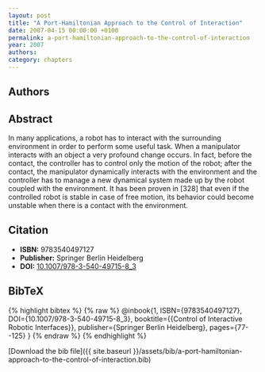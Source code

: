 ```yaml
---
layout: post
title: "A Port-Hamiltonian Approach to the Control of Interaction"
date: 2007-04-15 00:00:00 +0100
permalink: a-port-hamiltonian-approach-to-the-control-of-interaction
year: 2007
authors: 
category: chapters
---
```

 
## Authors

 
## Abstract
In many applications, a robot has to interact with the surrounding environment in order to perform some useful task. When a manipulator interacts with an object a very profound change occurs. In fact, before the contact, the controller has to control only the motion of the robot; after the contact, the manipulator dynamically interacts with the environment and the controller has to manage a new dynamical system made up by the robot coupled with the environment. It has been proven in [328] that even if the controlled robot is stable in case of free motion, its behavior could become unstable when there is a contact with the environment.
 
## Citation
- **ISBN:** 9783540497127
- **Publisher:** Springer Berlin Heidelberg
- **DOI:** [10.1007/978-3-540-49715-8_3](https://doi.org/10.1007/978-3-540-49715-8_3)
 
## BibTeX
{% highlight bibtex %}
{% raw %}
@inbook{1, ISBN={9783540497127},
  DOI={10.1007/978-3-540-49715-8_3},
  booktitle={{Control of Interactive Robotic Interfaces}},
  publisher={Springer Berlin Heidelberg},
  pages={77--125}
}
{% endraw %}
{% endhighlight %}
 
[Download the bib file]({{ site.baseurl }}/assets/bib/a-port-hamiltonian-approach-to-the-control-of-interaction.bib)
 
